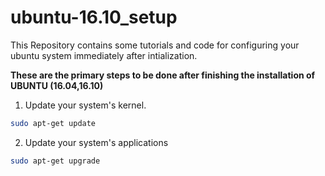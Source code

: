 # ubuntu-16.10_setup

This Repository contains some tutorials and code for configuring your ubuntu system immediately after intialization.

**These are the primary steps to be done after finishing the installation of UBUNTU (16.04,16.10)**

1. Update your system's kernel.
```bash
sudo apt-get update
```
2. Update your system's applications
```bash
sudo apt-get upgrade
```

